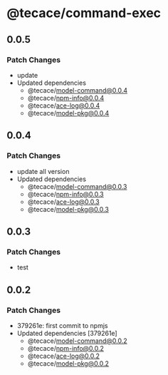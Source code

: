 # @tecace/command-exec

## 0.0.5

### Patch Changes

- update
- Updated dependencies
  - @tecace/model-command@0.0.4
  - @tecace/npm-info@0.0.4
  - @tecace/ace-log@0.0.4
  - @tecace/model-pkg@0.0.4

## 0.0.4

### Patch Changes

- update all version
- Updated dependencies
  - @tecace/model-command@0.0.3
  - @tecace/npm-info@0.0.3
  - @tecace/ace-log@0.0.3
  - @tecace/model-pkg@0.0.3

## 0.0.3

### Patch Changes

- test

## 0.0.2

### Patch Changes

- 379261e: first commit to npmjs
- Updated dependencies [379261e]
  - @tecace/model-command@0.0.2
  - @tecace/npm-info@0.0.2
  - @tecace/ace-log@0.0.2
  - @tecace/model-pkg@0.0.2
